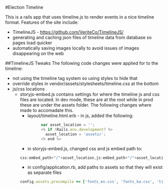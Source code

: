 #Election Timeline

This is a rails app that uses timeline.js to render events in a nice timeline format.  Features of the site include:
* TimelineJS - https://github.com/VeriteCo/TimelineJS/
* generating and caching json files of timeline data from database so pages load quicker
* automatically saving images locally to avoid issues of images disappearing on the web


##TimelineJS Tweaks
The following code changes were applied for to the timeline:
* not using the timeline tag system so using styles to hide that
* override styles in vendor/assets/stylesheets/timeline.css at the bottom
* js/css locations
  * storyjs-embed.js contains settings for where the timeline js and css files are located. In dev mode, these are at the root while in prod these are under the assets folder.  The following changes where made to accomadate this.
    * layout/timeline.html.erb - in js, added the following:
      ```javascript
			var asset_location = '';
			<% if !Rails.env.development? %>
			  asset_location = 'assets/';
			<% end %>
      ```
    * in storyjs-embed.js, changed css and js embed path to:
    ```javascript
    css:embed_path+"/"+asset_location,js:embed_path+"/"+asset_location
    ```
    * in config/application.rb, add paths to assets so that they will exist as separate files
    ```ruby 
    config.assets.precompile += ['fonts_en.css', 'fonts_ka.css', 'timeline-min.js', 'timeline.css']
    ```
